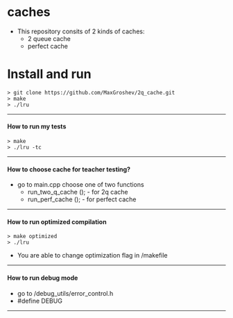 # caches
- This repository consits of 2 kinds of caches:
    - 2 queue cache
    - perfect cache


# Install and run
```
> git clone https://github.com/MaxGroshev/2q_cache.git
> make
> ./lru
```
---

#### How to run my tests
```
> make
> ./lru -tc
```
---

#### How to choose cache for teacher testing?
- go to main.cpp choose one of two functions
    - run_two_q_cache (); - for 2q cache
    - run_perf_cache ();  - for perfect cache
---

#### How to run optimized compilation
```
> make optimized
> ./lru
```
- You are able to change optimization flag in  /makefile
---

#### How to run debug mode
- go to /debug_utils/error_control.h
- #define DEBUG


---


